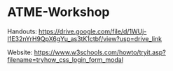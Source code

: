 # ATME-Workshop

Handouts: https://drive.google.com/file/d/1WUj-I1E32nYrH9QpX6gYu_as3tK1ctbf/view?usp=drive_link

Website: https://www.w3schools.com/howto/tryit.asp?filename=tryhow_css_login_form_modal

